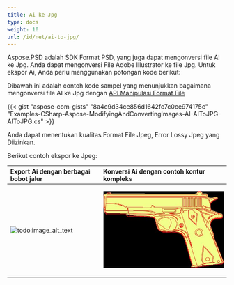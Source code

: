 ```yaml
---
title: Ai ke Jpg
type: docs
weight: 10
url: /id/net/ai-to-jpg/
---
```


Aspose.PSD adalah SDK Format PSD, yang juga dapat mengonversi file AI ke Jpg. Anda dapat mengonversi File Adobe Illustrator ke file Jpg. Untuk ekspor Ai, Anda perlu menggunakan potongan kode berikut:


Dibawah ini adalah contoh kode sampel yang menunjukkan bagaimana mengonversi file AI ke Jpg dengan [API Manipulasi Format File](/psd/id/net/manipulate-different-image-file-formats/)

{{< gist "aspose-com-gists" "8a4c9d34ce856d1642fc7c0ce974175c" "Examples-CSharp-Aspose-ModifyingAndConvertingImages-AI-AIToJPG-AIToJPG.cs" >}}


Anda dapat menentukan kualitas Format File Jpeg, Error Lossy Jpeg yang Diizinkan.

Berikut contoh ekspor ke Jpeg:


|**Export Ai dengan berbagai bobot jalur**|**Konversi Ai dengan contoh kontur kompleks**|
| :- | :- |
|![todo:image_alt_text](ai-to-jpg_1)|<p>![todo:image_alt_text](ai-to-jpg_2.jpg)</p><p> </p>|

